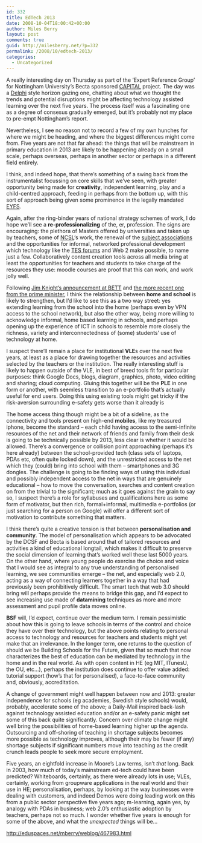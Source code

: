 ```yaml
---
id: 332
title: EdTech 2013
date: 2008-10-04T18:00:42+00:00
author: Miles Berry
layout: post 
comments: true
guid: http://milesberry.net/?p=332
permalink: /2008/10/edtech-2013/
categories:
  - Uncategorized
---
```

A really interesting day on Thursday as part of the &#8216;Expert Reference Group&#8217; for Nottingham University&#8217;s Becta sponsored [CAPITAL](http://www.sero.co.uk/assets/Capital-info.pdf "CAPITAL") project. The day was a [Delphi](http://en.wikipedia.org/wiki/Delphi_method "Delphi") style horizon gazing one, chatting about what we thought the trends and potential disruptions might be affecting technology assisted learning over the next five years. The process itself was a fascinating one as a degree of consesus gradually emerged, but it&#8217;s probably not my place to pre-empt Nottingham&#8217;s report.

<!--more-->

Nevertheless, I see no reason not to record a few of my own hunches for where we might be heading, and where the biggest differences might come from. Five years are not that far ahead: the things that will be mainstream in primary education in 2013 are likely to be happening already on a small scale, perhaps overseas, perhaps in another sector or perhaps in a different field entirely.

I think, and indeed hope, that there&#8217;s something of a swing back from the instrumentalist focussing on core skills that we&#8217;ve seen, with greater opportunity being made for **creativity**, independent learning, play and a child-centred approach, feeding in perhaps from the bottom up, with this sort of approach being given some prominence in the legally mandated [EYFS](http://www.standards.dfes.gov.uk/eyfs/ "Early Years Foundation Stage").

Again, after the ring-binder years of national strategy schemes of work, I do hope we&#8217;ll see a **re-professionalizing** of the, er, profession. The signs are encouraging: the plethora of Masters offered by universities and taken up by teachers, some of [NCSL](http://www.ncsl.org.uk/ "National College of School Leadership")&#8216;s work, the renewal of the [subject associations](http://www.subjectassociation.org.uk/ "subject associations") and the opportunities for informal, networked professional development which technology like the [TES forums](http://www.tes.co.uk/community.aspx "Times Educational Supplement") and Web 2 make possible, to name just a few. Collaboratively content creation tools across all media bring at least the opportunities for teachers and students to take charge of the resources they use: moodle courses are proof that this can work, and work jolly well.

Following [Jim Knight&#8217;s announcement at BETT](http://www.dcsf.gov.uk/pns/DisplayPN.cgi?pn_id=2008_0006 "Jim Knight's announcement at BETT") and [the more recent one from the prime minister](http://www.telegraph.co.uk/news/newstopics/politics/labour/3062140/Labour-conference-speech-Gordon-Brown-to-vow-home-internet-access-for-all-children.html "the more recent one from the prime minister"), I think the relationship between **home and school** is likely to strengthen, but I&#8217;d like to see this as a two way street: yes extending learning from the school into the home (perhaps even by VPN access to the school network), but also the other way, being more willing to acknowledge informal, home based learning in schools, and perhaps opening up the experience of ICT in schools to resemble more closely the richness, variety and interconnectedness of (some) students&#8217; use of technology at home.

I suspect there&#8217;ll remain a place for institutional **VLE**s over the next five years, at least as a place for drawing together the resources and activities selected by the teachers or the institution. The really interesting stuff is likely to happen outside of the VLE, in best of breed tools fit for particular purposes: think Google Docs, blogs, diagram, graphics, photo, video editing and sharing; cloud computing. Gluing this together will be the **PLE** in one form or another, with seemless transition to an e-portfolio that&#8217;s actually useful for end users. Doing this using existing tools might get tricky if the risk-aversion surrounding e-safety gets worse than it already is

The home access thing though might be a bit of a sideline, as the connectivity and tools present on high-end **mobiles**, like my treasured iphone, become the standard &#8211; each child having access to the semi-infinite resources of the net and their network of friends and family from their desk is going to be technically possible by 2013, less clear is whether it would be allowed. There&#8217;s a convergence or collision point approaching (perhaps it&#8217;s here already) between the school-provided tech (class sets of laptops, PDAs etc, often quite locked down), and the unrestricted access to the net which they (could) bring into school with them &#8211; smartphones and 3G dongles. The challenge is going to be finding ways of using this individual and possibly independent access to the net in ways that are genuinely educational &#8211; how to move the conversation, searches and content creation on from the trivial to the significant; much as it goes against the grain to say so, I suspect there&#8217;s a role for syllabuses and qualifications here as some form of motivator, but then rich, formal+informal, multimedia e-portfolios (or just searching for a person on Google) will offer a different sort of motivation to contribute something that matters.

I think there&#8217;s quite a creative tension is that between **personalisation and community**. The model of personalisation which appears to be advocated by the DCSF and Becta is based around that of tailored resources and activities a kind of educational longtail, which makes it difficult to preserve the social dimension of learning that&#8217;s worked well these last 5000 years. On the other hand, where young people do exercise the choice and voice that I would see as integral to any true understanding of personalised learning, we see communities emerge &#8211; the net, and especially web 2.0, acting as a way of connecting learners together in a way that had previously been prohibitively difficult. The smart tech that web 3.0 should bring will perhaps provide the means to bridge this gap, and I&#8217;d expect to see increasing use made of **datamining** techniques as more and more assessment and pupil profile data moves online.

**BSF** will, I&#8217;d expect, continue over the medium term. I remain pessimistic about how this is going to leave schools in terms of the control and choice they have over their technology, but the above points relating to personal access to technology and resources for teachers and students might yet make that an irrelevance. In the longer term, one returns to the question of should we be Building Schools for the Future, given that so much that now characterizes the best of education can be mediated by technology in the home and in the real world. As with open content in HE (eg MIT, ITunesU, the OU, etc&#8230;), perhaps the institution does continue to offer value added: tutorial support (how&#8217;s that for personalised), a face-to-face community and, obviously, accreditation.

A change of government might well happen between now and 2013: greater independence for schools (eg academies, Swedish style schools) would, probably, accelerate some of the above; a Daily-Mail inspired back-lash against technology assisted education and/or an e-safety panic might set some of this back quite significantly. Concern over climate change might well bring the possibilities of home-based learning higher up the agenda. Outsourcing and off-shoring of teaching in shortage subjects becomes more possible as technology improves, although their may be fewer (if any) shortage subjects if significant numbers move into teaching as the credit crunch leads people to seek more secure employment.

Five years, an eightfold increase in Moore&#8217;s Law terms, isn&#8217;t _that_ long. Back in 2003, how much of today&#8217;s mainstream ed-tech could have been predicted? Whiteboards, certainly, as there were already lots in use; VLEs, certainly, working from groupware applications in the real world and their use in HE; personalisation, perhaps, by looking at the way businesses were dealing with customers, and indeed Demos were doing leading work on this from a public sector perspective five years ago; m-learning, again yes, by analogy with PDAs in business; web 2.0&#8217;s enthusiastic adoption by teachers, perhaps not so much. I wonder whether five years is enough for some of the above, and what the _unexpected_ things will be&#8230;

<div class="weblog_keywords">
  <p>
    <a href="http://eduspaces.net/mberry/weblog/467983.html">http://eduspaces.net/mberry/weblog/467983.html</a><a href="http://eduspaces.net/search/index.php?weblog=web3.0&ref=467983&owner=528"></a></div>